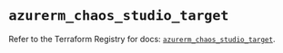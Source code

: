 # `azurerm_chaos_studio_target`

Refer to the Terraform Registry for docs: [`azurerm_chaos_studio_target`](https://registry.terraform.io/providers/hashicorp/azurerm/4.0.1/docs/resources/chaos_studio_target).
